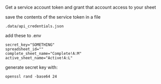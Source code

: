 Get a service account token and grant that account access to your sheet

save the contents of the service token in a file 

    .data/api_credentials.json

add these to .env

    secret_key="SOMETHING"
    spreadsheet_id=""
    complete_sheet_name="Complete!A:M"
    active_sheet_name="Active!A:L"

generate secret key with:

    openssl rand -base64 24